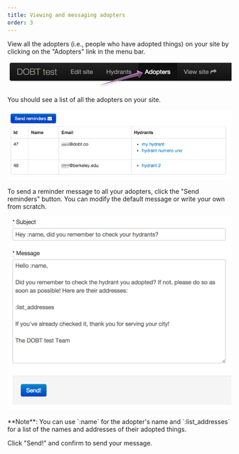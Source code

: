 ```yaml
---
title: Viewing and messaging adopters
order: 3
---
```


View all the adopters (i.e., people who have adopted things) on your site by clicking on the "Adopters" link in the menu bar.

![adopters link](../images/adopters_link.png)

You should see a list of all the adopters on your site.

![adopters](../images/adopters.png)

To send a reminder message to all your adopters, click the "Send reminders" button. You can modify the default message or write your own from scratch.

![reminders](../images/reminders.png)

<div class='alert'>
    **Note**: You can use `:name` for the adopter's name and `:list_addresses` for a list of the names and addresses of their adopted things.
</div>

Click "Send!" and confirm to send your message.
